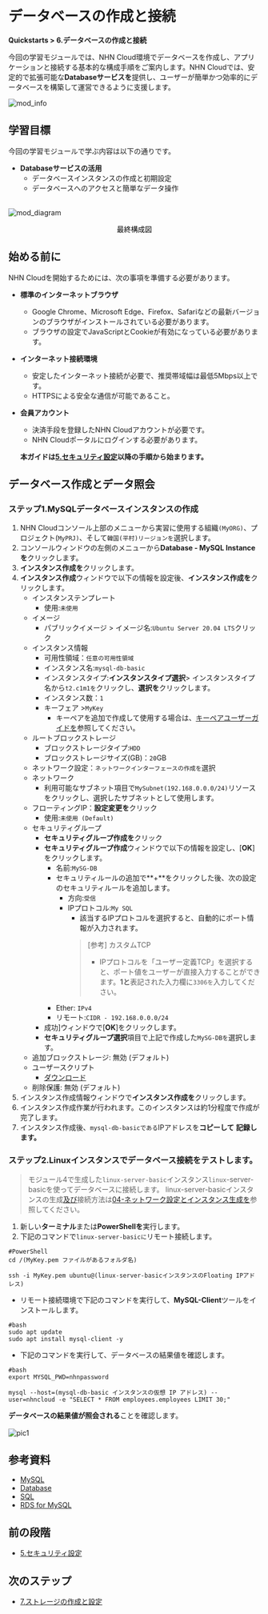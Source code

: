 # データベースの作成と接続
**Quickstarts > 6.データベースの作成と接続**

今回の学習モジュールでは、NHN Cloud環境でデータベースを作成し、アプリケーションと接続する基本的な構成手順をご案内します。NHN Cloudでは、安定的で拡張可能な**Databaseサービスを**提供し、ユーザーが簡単かつ効率的にデータベースを構築して運営できるように支援します。

![mod_info](https://kr1-api-object-storage.nhncloudservice.com/v1/AUTH_2acdfabf4efe4efc8a04c00b348110c9/cdn_origin/prod_cloud_quickstarts/module_info/%EB%8D%B0%EC%9D%B4%ED%84%B0%EB%B2%A0%EC%9D%B4%EC%8A%A4%20%EC%83%9D%EC%84%B1%20%EB%B0%8F%20%EC%97%B0%EA%B2%B0.png)
## 学習目標

今回の学習モジュールで学ぶ内容は以下の通りです。

* **Databaseサービスの活用**
    * データベースインスタンスの作成と初期設定
    * データベースへのアクセスと簡単なデータ操作
<br></br>

![mod_diagram](https://kr1-api-object-storage.nhncloudservice.com/v1/AUTH_2acdfabf4efe4efc8a04c00b348110c9/cdn_origin/prod_cloud_quickstarts/%EB%AA%A8%EB%93%88%206.%20%EB%8D%B0%EC%9D%B4%ED%84%B0%EB%B2%A0%EC%9D%B4%EC%8A%A4%20%EC%83%9D%EC%84%B1%20%EB%B0%8F%20%EC%97%B0%EA%B2%B0.png)

<p style="text-align: center; color: black;">最終構成図</p>

## 始める前に

NHN Cloudを開始するためには、次の事項を準備する必要があります。

* **標準のインターネットブラウザ**
    * Google Chrome、Microsoft Edge、Firefox、Safariなどの最新バージョンのブラウザがインストールされている必要があります。
    * ブラウザの設定でJavaScriptとCookieが有効になっている必要があります。
* **インターネット接続環境**
    * 安定したインターネット接続が必要で、推奨帯域幅は最低5Mbps以上です。
    * HTTPSによる安全な通信が可能であること。
* **会員アカウント**
    * 決済手段を登録したNHN Cloudアカウントが必要です。
    * NHN Cloudポータルにログインする必要があります。

    **本ガイドは[5.セキュリティ設定](https://docs.nhncloud.com/ja/quickstarts/ja/configure-security/)以降の手順から始まります。**

## データベース作成とデータ照会

### ステップ1.MySQLデータベースインスタンスの作成

1. NHN Cloudコンソール上部のメニューから実習に使用する組織`(MyORG)`、プロジェクト(`MyPRJ)`、そして`韓国(平村)リージョンを`選択します。
2. コンソールウィンドウの左側のメニューから**Database - MySQL Instanceを**クリックします。
3. **インスタンス作成を**クリックします。
4. **インスタンス作成**ウィンドウで以下の情報を設定後、**インスタンス作成を**クリックします。
    * インスタンステンプレート
        * 使用:`未使用`
    * イメージ
        * パブリックイメージ > イメージ名:`Ubuntu Server 20.04 LTS`クリック
    * インスタンス情報
        * 可用性領域：`任意の可用性領域`
        * インスタンス名:`mysql-db-basic`
        * インスタンスタイプ:**インスタンスタイプ選択**> インスタンスタイプ名から`t2.c1m1を`クリックし、**選択を**クリックします。
        * インスタンス数：`1`
        * キーフェア >`MyKey`
            * キーペアを追加で作成して使用する場合は、[キーペアユーザーガイドを](https://docs.nhncloud.com/ja/Compute/Instance/ja/console-guide/#_21)参照してください。
    * ルートブロックストレージ
        * ブロックストレージタイプ:`HDD`
        * ブロックストレージサイズ(GB)：`20`GB
    * ネットワーク設定：`ネットワークインターフェースの作成を`選択
    * ネットワーク
        * 利用可能なサブネット項目で`MySubnet(192.168.0.0.0/24)`リソースをクリックし、選択したサブネットとして使用します。
    * フローティングIP：**設定変更を**クリック
        * 使用:`未使用 (Default)`
    * セキュリティグループ
        * **セキュリティグループ作成を**クリック
        * **セキュリティグループ作成**ウィンドウで以下の情報を設定し、[**OK**]をクリックします。
            * 名前:`MySG-DB`
            * セキュリティルールの追加で\*\*+**をクリックした後、次の設定のセキュリティルールを追加します。
                * 方向:`受信`
                * IPプロトコル:`My SQL`
                    * 該当するIPプロトコルを選択すると、自動的にポート情報が入力されます。
                    > [参考] カスタムTCP
                    >
                    > * IPプロトコルを「ユーザー定義TCP」を選択すると、ポート値をユーザーが直接入力することができます。**1と**表記された入力欄に`3306を`入力してください。
            * Ether: `IPv4`
            * リモート:`CIDR - 192.168.0.0.0/24`
        * 成功]ウィンドウで[**OK**]をクリックします。
        * **セキュリティグループ選択**項目で上記で作成した`MySG-DBを`選択します。
    * 追加ブロックストレージ: 無効 (デフォルト)
    * ユーザースクリプト
        * [ダウンロード](https://kr1-api-object-storage.nhncloudservice.com/v1/AUTH_2acdfabf4efe4efc8a04c00b348110c9/cdn_origin/prod_cloud_quickstarts/content_image/create-database-script.txt)
    * 削除保護: 無効 (デフォルト)
4. インスタンス作成情報ウィンドウで**インスタンス作成を**クリックします。
5. インスタンス作成作業が行われます。このインスタンスは約1分程度で作成が完了します。
6. インスタンス作成後、`mysql-db-basicである`IPアドレスを**コピーして** **記録します。**

### ステップ2.Linuxインスタンスでデータベース接続をテストします。

> モジュール4で生成した`linux-server-basic`インスタンス`linux`-server-basicを使ってデータベースに接続します。 linux-server-basicインスタンスの生成[及び](https://docs.nhncloud.com/ja/quickstarts/ja/network-setup/)接続方法は[04-ネットワーク設定とインスタンス生成を](https://docs.nhncloud.com/ja/quickstarts/ja/network-setup/)参照してください。

1. 新しい**ターミナル**または**PowerShellを**実行します。
2. 下記のコマンドで`linux-server-basicに`リモート接続します。

```
#PowerShell
cd /(MyKey.pem ファイルがあるフォルダ名)
```
```
ssh -i MyKey.pem ubuntu@(linux-server-basicインスタンスのFloating IPアドレス)
```

* リモート接続環境で下記のコマンドを実行して、**MySQL-Client**ツールをインストールします。
```
#bash
sudo apt update 
sudo apt install mysql-client -y
```

* 下記のコマンドを実行して、データベースの結果値を確認します。
```
#bash
export MYSQL_PWD=nhnpassword
```
```
mysql --host=(mysql-db-basic インスタンスの仮想 IP アドレス) --user=nhncloud -e "SELECT * FROM employees.employees LIMIT 30;"
```

**データベースの結果値が照会される**ことを確認します。
<br></br>
![pic1](https://kr1-api-object-storage.nhncloudservice.com/v1/AUTH_2acdfabf4efe4efc8a04c00b348110c9/cdn_origin/prod_cloud_quickstarts/content_image/%EB%8D%B0%EC%9D%B4%ED%84%B0%EB%B2%A0%EC%9D%B4%EC%8A%A4%20%EC%83%9D%EC%84%B1%20%EB%B0%8F%20%EC%97%B0%EA%B2%B0_%EC%9E%91%EC%97%852.png)

## 参考資料

* [MySQL](https://en.wikipedia.org/wiki/MySQL)
* [Database](https://en.wikipedia.org/wiki/Database)
* [SQL](https://en.wikipedia.org/wiki/SQL)
* [RDS for MySQL](https://docs.nhncloud.com/ja/Database/RDS%20for%20MySQL/ja/overview/)

## 前の段階

* [5.セキュリティ設定](https://docs.nhncloud.com/ja/quickstarts/ja/configure-security/)

## 次のステップ

* [7.ストレージの作成と設定](https://docs.nhncloud.com/ja/quickstarts/ja/create-storage/)
